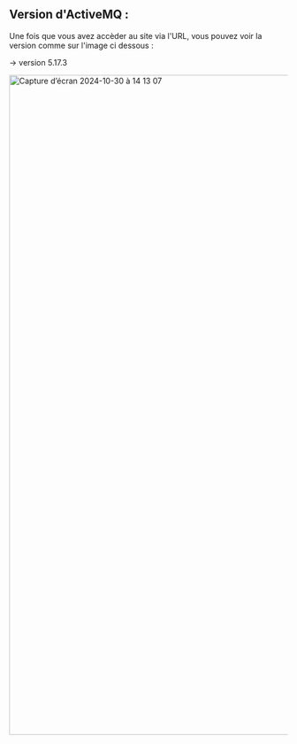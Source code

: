 ## Version d'ActiveMQ :

Une fois que vous avez accèder au site via l'URL, vous pouvez voir la version comme sur l'image ci dessous :

→ version 5.17.3

<img width="1192" alt="Capture d’écran 2024-10-30 à 14 13 07" src="https://github.com/user-attachments/assets/cb6d8565-ff1e-4488-8771-db7f0266afbd">
